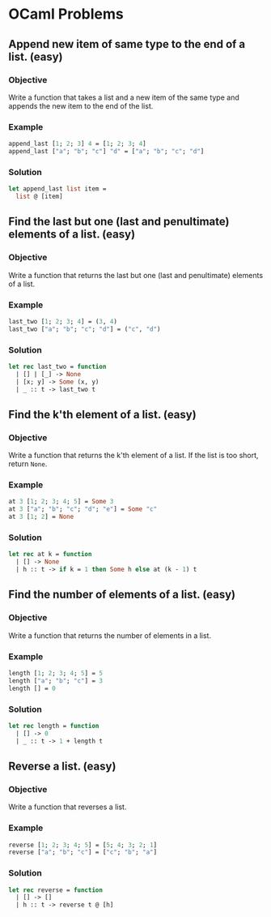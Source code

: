 # OCaml Problems
## Append new item of same type to the end of a list. (easy)

### Objective
Write a function that takes a list and a new item of the same type and appends the new item to the end of the list.

### Example
```ocaml
append_last [1; 2; 3] 4 = [1; 2; 3; 4]
append_last ["a"; "b"; "c"] "d" = ["a"; "b"; "c"; "d"]
```

### Solution
```ocaml
let append_last list item =
  list @ [item]
```


## Find the last but one (last and penultimate) elements of a list. (easy)

### Objective
Write a function that returns the last but one (last and penultimate) elements of a list.

### Example
```ocaml
last_two [1; 2; 3; 4] = (3, 4)
last_two ["a"; "b"; "c"; "d"] = ("c", "d")
```

### Solution
```ocaml
let rec last_two = function
  | [] | [_] -> None
  | [x; y] -> Some (x, y)
  | _ :: t -> last_two t
```

## Find the k'th element of a list. (easy)

### Objective
Write a function that returns the k'th element of a list. If the list is too short, return `None`.

### Example
```ocaml
at 3 [1; 2; 3; 4; 5] = Some 3
at 3 ["a"; "b"; "c"; "d"; "e"] = Some "c"
at 3 [1; 2] = None
```

### Solution
```ocaml
let rec at k = function
  | [] -> None
  | h :: t -> if k = 1 then Some h else at (k - 1) t
```

## Find the number of elements of a list. (easy)

### Objective
Write a function that returns the number of elements in a list.

### Example
```ocaml
length [1; 2; 3; 4; 5] = 5
length ["a"; "b"; "c"] = 3
length [] = 0
```

### Solution
```ocaml
let rec length = function
  | [] -> 0
  | _ :: t -> 1 + length t
```

## Reverse a list. (easy)

### Objective
Write a function that reverses a list.

### Example
```ocaml
reverse [1; 2; 3; 4; 5] = [5; 4; 3; 2; 1]
reverse ["a"; "b"; "c"] = ["c"; "b"; "a"]
```

### Solution
```ocaml
let rec reverse = function
  | [] -> []
  | h :: t -> reverse t @ [h]
```
